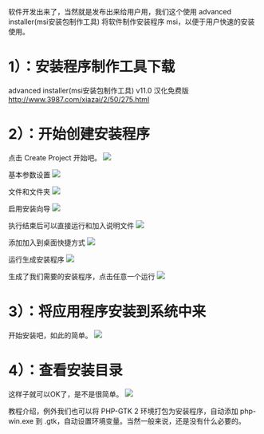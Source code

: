 软件开发出来了，当然就是发布出来给用户用，我们这个使用 advanced installer(msi安装包制作工具) 将软件制作安装程序 msi，以便于用户快速的安装使用。

# 1）：安装程序制作工具下载
advanced installer(msi安装包制作工具) v11.0 汉化免费版
http://www.3987.com/xiazai/2/50/275.html

# 2）：开始创建安装程序
点击 Create Project 开始吧。
![](image/screenshot_1480868307522.png)

基本参数设置
![](image/screenshot_1480868468977.png)

文件和文件夹
![](image/screenshot_1480870703809.png)

启用安装向导
![](image/screenshot_1480870783378.png)

执行结束后可以直接运行和加入说明文件
![](image/screenshot_1480870838644.png)

添加加入到桌面快捷方式
![](image/screenshot_1480871375374.png)

运行生成安装程序
![](image/screenshot_1480871485845.png)

生成了我们需要的安装程序，点击任意一个运行
![](image/screenshot_1480871540604.png)

# 3）：将应用程序安装到系统中来
开始安装吧，如此的简单。
![](image/screenshot_1480871630684.png)

# 4）：查看安装目录
这样子就可以OK了，是不是很简单。
![](image/screenshot_1480871913526.png)

教程介绍，例外我们也可以将 PHP-GTK 2 环境打包为安装程序，自动添加 php-win.exe 到 .gtk，自动设置环境变量。当然一般来说，还是没有什么必要的。